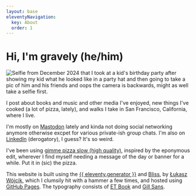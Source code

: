 ```yaml
---
layout: base
eleventyNavigation:
  key: About
  order: 1
---
```

# Hi, I'm gravely (he/him)

<img src="/images/selfie-winter-2024-no-blur.jpeg" alt="Selfie from December 2024 that I took at a kid's birthday party after showing my kid what he looked like in a party hat and then going to take a pic of him and his friends and oops the camera is backwards, might as well take a selfie first." class="myphoto" />

I post about books and music and other media I've enjoyed, new things I've cooked (a lot of pizza, lately), and walks I take in San Francisco, California, where I live.

I'm mostly on [Mastodon](https://mastodon.social/@gravely) lately and kinda not doing social networking anymore otherwise excpet for various private-ish group chats. I'm also on [LinkedIn](https://www.linkedin.com/in/gravely/) (derogatory), I guess? It's so weird.

I've been using [gimme pizza slow (high quality)](https://www.youtube.com/watch?v=bpet67TTVag), inspired by the eponymous edit, wherever I find myself needing a message of the day or banner for a while. Put it in (sic) the pizza.

This website is built using the [{{ eleventy.generator }}](https://www.11ty.dev/) and [Bliss](https://github.com/lwojcik/eleventy-template-bliss), by [Łukasz Wójcik](https://lukaszwojcik.net/), which I clumsily hit with a hammer a few times, and hosted using [GitHub Pages](https://github.com/g-r-a-v-e-l-y/). The typography consists of [ET Book](https://edwardtufte.github.io/et-book/) and [Gill Sans](https://en.wikipedia.org/wiki/Gill_Sans).